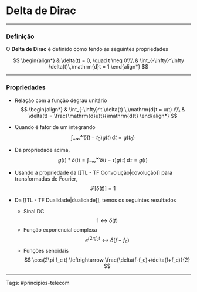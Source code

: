 # Delta de Dirac

---

### Definição

O **Delta de Dirac** é definido como tendo as seguintes propriedades

$$
\begin{align*}
& \delta(t) = 0, \quad t \neq 0\\\\
& \int_{-\infty}^\infty \delta(t)\,\mathrm{d}t = 1
\end{align*}
$$

---

### Propriedades

- Relação com a função degrau unitário
   $$
  \begin{align*}
	& \int_{-\infty}^t \delta(t) \,\mathrm{d}t = u(t) \\\\
	& \delta(t) = \frac{\mathrm{d}u)t}{\mathrm{d}t}
  \end{align*} 
  $$

- Quando é fator de um integrando
   $$
   \int_{-\infty}^\infty \delta(t-t_0)g(t)\,\mathrm{d}t = g(t_0)
   $$
   
- Da propriedade acima,
  $$
  g(t)*\delta(t) = \int_{-\infty}^\infty \delta(t-\tau)g(\tau)\,\mathrm{d}\tau = g(t)
  $$
  
- Usando a propriedade da [[TL - TF Convolução|covolução]] para transformadas de Fourier,
  $$
  \mathcal{F}[\delta(t)] = 1
  $$
  
 - Da [[TL - TF Dualidade|dualidade]], temos os seguintes resultados
	 - Sinal DC 
	 	$$1 \leftrightarrow \delta(f)$$
	 - Função exponencial complexa 
	   $$e^{j\,2\pi f_c t} \leftrightarrow \delta(f-f_c)$$
	 - Funções senoidais
	   $$ \cos(2\pi f_c t) \leftrightarrow \frac{\delta(f-f_c)+\delta(f+f_c)}{2} $$
	     
---

Tags: #principios-telecom 